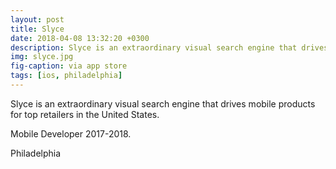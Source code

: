 ```yaml
---
layout: post
title: Slyce
date: 2018-04-08 13:32:20 +0300
description: Slyce is an extraordinary visual search engine that drives mobile products for top retailers in the United States.
img: slyce.jpg
fig-caption: via app store
tags: [ios, philadelphia]
---
```


Slyce is an extraordinary visual search engine that drives mobile products for top retailers in the United States.

Mobile Developer 2017-2018.

Philadelphia